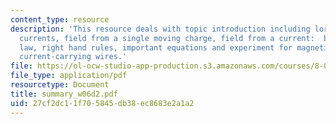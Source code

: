 ```yaml
---
content_type: resource
description: 'This resource deals with topic introduction including lorenz force on
  currents, field from a single moving charge, field from a current:  biot-savart
  law, right hand rules, important equations and experiment for magnetic force on
  current-carrying wires.'
file: https://ol-ocw-studio-app-production.s3.amazonaws.com/courses/8-02-physics-ii-electricity-and-magnetism-spring-2007/27cf2dc11f705845db38ec8683e2a1a2_summary_w06d2.pdf
file_type: application/pdf
resourcetype: Document
title: summary_w06d2.pdf
uid: 27cf2dc1-1f70-5845-db38-ec8683e2a1a2
---
```

